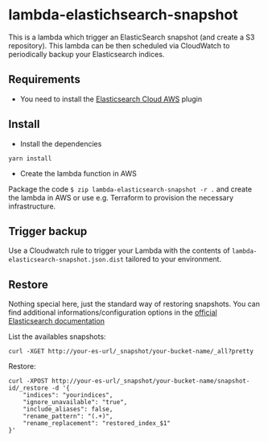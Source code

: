 # lambda-elastichsearch-snapshot

This is a lambda which trigger an ElasticSearch snapshot (and create a S3 repository). This lambda can be then
scheduled via CloudWatch to periodically backup your Elasticsearch indices.

## Requirements
- You need to install the [Elasticsearch Cloud AWS](https://github.com/elastic/elasticsearch-cloud-aws) plugin 

## Install

- Install the dependencies

```yarn install```

- Create the lambda function in AWS

Package the code `$ zip lambda-elasticsearch-snapshot -r .` and create the lambda in AWS or use e.g. Terraform
to provision the necessary infrastructure.

## Trigger backup
Use a Cloudwatch rule to trigger your Lambda with the contents of `lambda-elasticsearch-snapshot.json.dist` tailored
to your environment.

## Restore

Nothing special here, just the standard way of restoring snapshots. You can find additional informations/configuration options in the [official Elasticsearch documentation](https://www.elastic.co/guide/en/elasticsearch/reference/current/modules-snapshots.html#_restore)

List the availables snapshots:

```
curl -XGET http://your-es-url/_snapshot/your-bucket-name/_all?pretty
```

Restore:

```
curl -XPOST http://your-es-url/_snapshot/your-bucket-name/snapshot-id/_restore -d '{ 
	"indices": "yourindices",
	"ignore_unavailable": "true",
	"include_aliases": false,
	"rename_pattern": "(.+)",
    "rename_replacement": "restored_index_$1"
}'
```
